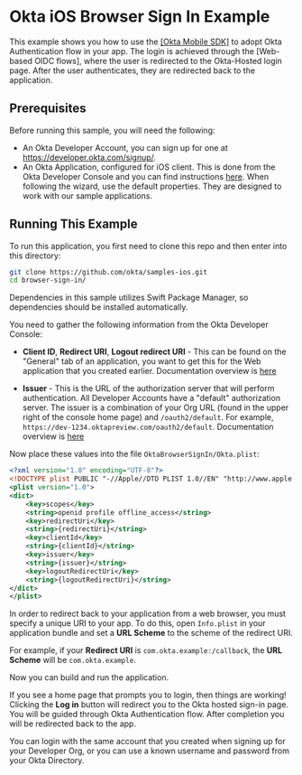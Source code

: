 # Okta iOS Browser Sign In Example

This example shows you how to use the [[Okta Mobile SDK]](https://github.com/okta/okta-mobile-swift) to adopt Okta Authentication flow in your app. The login is achieved through the [Web-based OIDC flows], where the user is redirected to the Okta-Hosted login page.  After the user authenticates, they are redirected back to the application.


## Prerequisites

Before running this sample, you will need the following:

* An Okta Developer Account, you can sign up for one at https://developer.okta.com/signup/.
* An Okta Application, configured for iOS client. This is done from the Okta Developer Console and you can find instructions [here][OIDC Native iOS Application Setup Instructions].  When following the wizard, use the default properties.  They are designed to work with our sample applications.


## Running This Example

To run this application, you first need to clone this repo and then enter into this directory:

```bash
git clone https://github.com/okta/samples-ios.git
cd browser-sign-in/
```

Dependencies in this sample utilizes Swift Package Manager, so dependencies should be installed automatically.

You need to gather the following information from the Okta Developer Console:

- **Client ID**, **Redirect URI**, **Logout redirect URI** - This can be found on the "General" tab of an application, you want to get this for the Web application that you created earlier.
Documentation overview is [here](https://developer.okta.com/docs/guides/find-your-app-credentials/overview/)

- **Issuer** - This is the URL of the authorization server that will perform authentication.  All Developer Accounts have a "default" authorization server.  The issuer is a combination of your Org URL (found in the upper right of the console home page) and `/oauth2/default`. For example, `https://dev-1234.oktapreview.com/oauth2/default`.
Documentation overview is [here](https://developer.okta.com/docs/guides/find-your-domain/overview/)

Now place these values into the file `OktaBrowserSignIn/Okta.plist`:

```xml
<?xml version="1.0" encoding="UTF-8"?>
<!DOCTYPE plist PUBLIC "-//Apple//DTD PLIST 1.0//EN" "http://www.apple.com/DTDs/PropertyList-1.0.dtd">
<plist version="1.0">
<dict>
    <key>scopes</key>
    <string>openid profile offline_access</string>
    <key>redirectUri</key>
    <string>{redirectUri}</string>
    <key>clientId</key>
    <string>{clientId}</string>
    <key>issuer</key>
    <string>{issuer}</string>
    <key>logoutRedirectUri</key>
    <string>{logoutRedirectUri}</string>
</dict>
</plist>

```

In order to redirect back to your application from a web browser, you must specify a unique URI to your app. To do this, open `Info.plist` in your application bundle and set a **URL Scheme** to the scheme of the redirect URI.

For example, if your **Redirect URI** is `com.okta.example:/callback`, the **URL Scheme** will be `com.okta.example`.

Now you can build and run the application.

If you see a home page that prompts you to login, then things are working!  Clicking the **Log in** button will redirect you to the Okta hosted sign-in page. You will be guided through Okta Authentication flow. After completion you will be redirected back to the app.

You can login with the same account that you created when signing up for your Developer Org, or you can use a known username and password from your Okta Directory.

[OIDC Native iOS Application Setup Instructions]: https://developer.okta.com/quickstart/#/ios/nodejs/express
